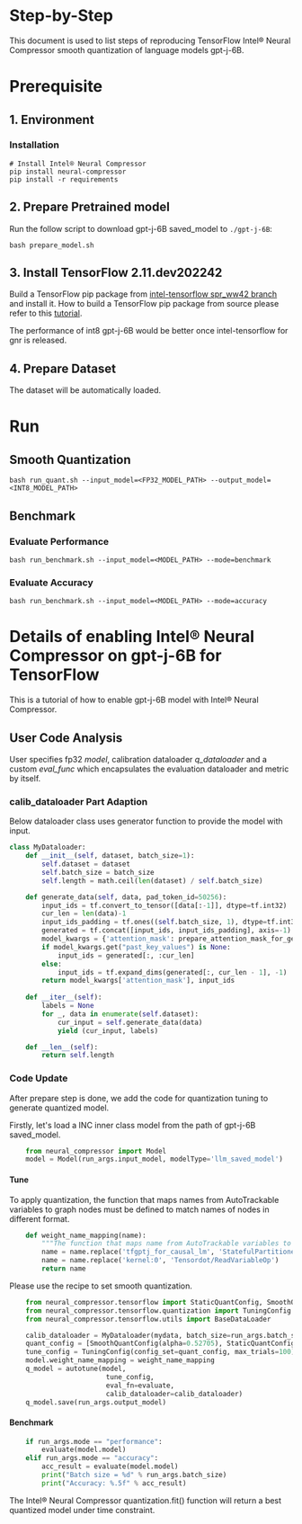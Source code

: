 Step-by-Step
============

This document is used to list steps of reproducing TensorFlow Intel® Neural Compressor smooth quantization of language models gpt-j-6B.

# Prerequisite

## 1. Environment

### Installation
```shell
# Install Intel® Neural Compressor
pip install neural-compressor
pip install -r requirements
```

## 2. Prepare Pretrained model
Run the follow script to download gpt-j-6B saved_model to ```./gpt-j-6B```: 
 ```
bash prepare_model.sh
 ```

## 3. Install TensorFlow 2.11.dev202242
Build a TensorFlow pip package from [intel-tensorflow spr_ww42 branch](https://github.com/Intel-tensorflow/tensorflow/tree/spr_ww42) and install it. How to build a TensorFlow pip package from source please refer to this [tutorial](https://www.tensorflow.org/install/source).

The performance of int8 gpt-j-6B would be better once intel-tensorflow for gnr is released.

## 4. Prepare Dataset
The dataset will be automatically loaded.

# Run

## Smooth Quantization

```shell
bash run_quant.sh --input_model=<FP32_MODEL_PATH> --output_model=<INT8_MODEL_PATH>
```

## Benchmark

### Evaluate Performance

```shell
bash run_benchmark.sh --input_model=<MODEL_PATH> --mode=benchmark
```

### Evaluate Accuracy

```shell
bash run_benchmark.sh --input_model=<MODEL_PATH> --mode=accuracy
```


Details of enabling Intel® Neural Compressor on gpt-j-6B for TensorFlow
=========================

This is a tutorial of how to enable gpt-j-6B model with Intel® Neural Compressor.
## User Code Analysis

User specifies fp32 *model*, calibration dataloader *q_dataloader* and a custom *eval_func* which encapsulates the evaluation dataloader and metric by itself.

### calib_dataloader Part Adaption
Below dataloader class uses generator function to provide the model with input.

```python
class MyDataloader:
    def __init__(self, dataset, batch_size=1):
        self.dataset = dataset
        self.batch_size = batch_size
        self.length = math.ceil(len(dataset) / self.batch_size)

    def generate_data(self, data, pad_token_id=50256):
        input_ids = tf.convert_to_tensor([data[:-1]], dtype=tf.int32)
        cur_len = len(data)-1
        input_ids_padding = tf.ones((self.batch_size, 1), dtype=tf.int32) * (pad_token_id or 0)
        generated = tf.concat([input_ids, input_ids_padding], axis=-1)
        model_kwargs = {'attention_mask': prepare_attention_mask_for_generation(input_ids)}
        if model_kwargs.get("past_key_values") is None:
            input_ids = generated[:, :cur_len]
        else:
            input_ids = tf.expand_dims(generated[:, cur_len - 1], -1)
        return model_kwargs['attention_mask'], input_ids
    
    def __iter__(self):
        labels = None
        for _, data in enumerate(self.dataset):
            cur_input = self.generate_data(data)
            yield (cur_input, labels)

    def __len__(self):
        return self.length
```


### Code Update
After prepare step is done, we add the code for quantization tuning to generate quantized model.

Firstly, let's load a INC inner class model from the path of gpt-j-6B saved_model.
```python
    from neural_compressor import Model
    model = Model(run_args.input_model, modelType='llm_saved_model')
```

#### Tune

To apply quantization, the function that maps names from AutoTrackable variables to graph nodes must be defined to match names of nodes in different format.
```python
    def weight_name_mapping(name):
        """The function that maps name from AutoTrackable variables to graph nodes"""
        name = name.replace('tfgptj_for_causal_lm', 'StatefulPartitionedCall')
        name = name.replace('kernel:0', 'Tensordot/ReadVariableOp')
        return name
```

Please use the recipe to set smooth quantization.
```python
    from neural_compressor.tensorflow import StaticQuantConfig, SmoothQuantConfig, autotune
    from neural_compressor.tensorflow.quantization import TuningConfig
    from neural_compressor.tensorflow.utils import BaseDataLoader

    calib_dataloader = MyDataloader(mydata, batch_size=run_args.batch_size)  
    quant_config = [SmoothQuantConfig(alpha=0.52705), StaticQuantConfig(act_dtype=["fp32", "int8"], weight_dtype=["fp32", "int8"])]
    tune_config = TuningConfig(config_set=quant_config, max_trials=100)
    model.weight_name_mapping = weight_name_mapping
    q_model = autotune(model, 
                        tune_config, 
                        eval_fn=evaluate,
                        calib_dataloader=calib_dataloader)
    q_model.save(run_args.output_model)
```
#### Benchmark
```python
    if run_args.mode == "performance":
        evaluate(model.model)
    elif run_args.mode == "accuracy":
        acc_result = evaluate(model.model)
        print("Batch size = %d" % run_args.batch_size)
        print("Accuracy: %.5f" % acc_result)
```

The Intel® Neural Compressor quantization.fit() function will return a best quantized model under time constraint.
